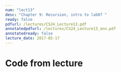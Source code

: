 ```yaml
---
num: "lect13"
desc: "Chapter 9: Recursion, intro to lab07 "
ready: false
pdfurl: /lectures/CS24_Lecture13.pdf
annotatedpdfurl: /lectures/CS24_Lecture13_ann.pdf
annotatedready: false
lecture_date: 2017-05-17
---
```



# Code from lecture
